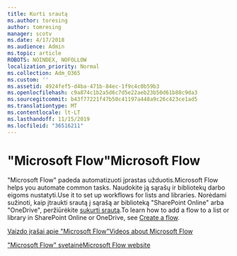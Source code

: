 ```yaml
---
title: Kurti srautą
ms.author: toresing
author: tomresing
manager: scotv
ms.date: 4/17/2018
ms.audience: Admin
ms.topic: article
ROBOTS: NOINDEX, NOFOLLOW
localization_priority: Normal
ms.collection: Adm_O365
ms.custom: ''
ms.assetid: 4924fef5-d4ba-471b-84ec-1f9c4c0b59b3
ms.openlocfilehash: c9a874c1b2a5d6c7d5e22aeb23b50d61b88c9da3
ms.sourcegitcommit: b43f77221f47b50c41197a448a9c26c423ce1ad5
ms.translationtype: MT
ms.contentlocale: lt-LT
ms.lasthandoff: 11/15/2019
ms.locfileid: "36516211"
---
```

# <a name="microsoft-flow"></a><span data-ttu-id="5a41e-102">"Microsoft Flow"</span><span class="sxs-lookup"><span data-stu-id="5a41e-102">Microsoft Flow</span></span>

<span data-ttu-id="5a41e-103">"Microsoft Flow" padeda automatizuoti įprastas užduotis.</span><span class="sxs-lookup"><span data-stu-id="5a41e-103">Microsoft Flow helps you automate common tasks.</span></span> <span data-ttu-id="5a41e-104">Naudokite ją sąrašų ir bibliotekų darbo eigoms nustatyti.</span><span class="sxs-lookup"><span data-stu-id="5a41e-104">Use it to set up workflows for lists and libraries.</span></span> <span data-ttu-id="5a41e-105">Norėdami sužinoti, kaip įtraukti srautą į sąrašą ar biblioteką "SharePoint Online" arba "OneDrive", peržiūrėkite [sukurti srautą](https://go.microsoft.com/fwlink/?linkid=869408).</span><span class="sxs-lookup"><span data-stu-id="5a41e-105">To learn how to add a flow to a list or library in SharePoint Online or OneDrive, see [Create a flow](https://go.microsoft.com/fwlink/?linkid=869408).</span></span>
  
[<span data-ttu-id="5a41e-106">Vaizdo įrašai apie "Microsoft Flow"</span><span class="sxs-lookup"><span data-stu-id="5a41e-106">Videos about Microsoft Flow</span></span>](https://go.microsoft.com/fwlink/?linkid=864641)
  
[<span data-ttu-id="5a41e-107">"Microsoft Flow" svetainė</span><span class="sxs-lookup"><span data-stu-id="5a41e-107">Microsoft Flow website</span></span>](https://go.microsoft.com/fwlink/?linkid=864642)
  

